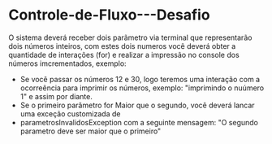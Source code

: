 # Controle-de-Fluxo---Desafio

O sistema deverá receber dois parãmetro via terminal que representarão dois números inteiros, com estes dois numeros você deverá obter a 
quantidade de interações (for) e realizar a impressão no console dos números imcrementados, exemplo:

* Se você passar os números 12 e 30, logo teremos uma interação  com a ocorreência para imprimir os números, exemplo: "imprimindo o nuúmero 1" e assim
por diante.
* Se o primeiro parâmetro for Maior que o segundo, você deverá lancar uma exceção customizada de
* parametrosInvalidosException com a seguinte mensagem: "O segundo parametro deve ser maior que o primeiro"

